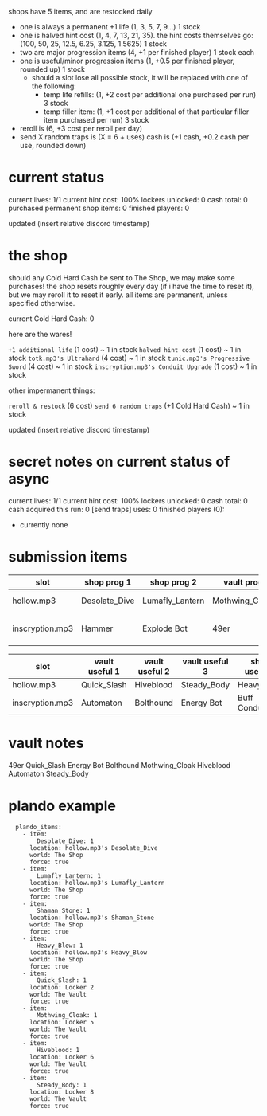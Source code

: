 shops have 5 items, and are restocked daily
- one is always a permanent +1 life (1, 3, 5, 7, 9...) 1 stock
- one is halved hint cost (1, 4, 7, 13, 21, 35). the hint costs themselves go: (100, 50, 25, 12.5, 6.25, 3.125, 1.5625) 1 stock
- two are major progression items (4, +1 per finished player) 1 stock each
- one is useful/minor progression items (1, +0.5 per finished player, rounded up) 1 stock
  - should a slot lose all possible stock, it will be replaced with one of the following:
    - temp life refills: (1, +2 cost per additional one purchased per run) 3 stock
    - temp filler item: (1, +1 cost per additional of that particular filler item purchased per run) 3 stock
- reroll is (6, +3 cost per reroll per day)
- send X random traps is (X = 6 + uses) cash is (+1 cash, +0.2 cash per use, rounded down)

# current status

current lives: 1/1
current hint cost: 100%
lockers unlocked: 0
cash total: 0
purchased permanent shop items: 0
finished players: 0

updated (insert relative discord timestamp)

# the shop

should any Cold Hard Cash be sent to The Shop, we may make some purchases!
the shop resets roughly every day (if i have the time to reset it), but we may reroll it to reset it early.
all items are permanent, unless specified otherwise.

current Cold Hard Cash: 0

here are the wares!

`+1 additional life` (1 cost) ~ 1 in stock
`halved hint cost` (1 cost) ~ 1 in stock
`totk.mp3's Ultrahand` (4 cost) ~ 1 in stock
`tunic.mp3's Progressive Sword` (4 cost) ~ 1 in stock
`inscryption.mp3's Conduit Upgrade` (1 cost) ~ 1 in stock

other impermanent things:

`reroll & restock` (6 cost)
`send 6 random traps` (+1 Cold Hard Cash) ~ 1 in stock

updated (insert relative discord timestamp)

# secret notes on current status of async

current lives: 1/1
current hint cost: 100%
lockers unlocked: 0
cash total: 0
cash acquired this run: 0
[send traps] uses: 0
finished players (0):
- currently none

# submission items

| slot            | shop prog 1   | shop prog 2     | vault prog     | filler                    | trap          |
| --------------- | ------------- | --------------- | -------------- | ------------------------- | ------------- |
| hollow.mp3      | Desolate_Dive | Lumafly_Lantern | Mothwing_Cloak | Geo_Chest-Watcher_Knights |               |
| inscryption.mp3 | Hammer        | Explode Bot     | 49er           |                           | Ring the Bell |

| slot            | vault useful 1 | vault useful 2 | vault useful 3 | shop useful 1 | shop useful 2 |
| --------------- | -------------- | -------------- | -------------- | ------------- | ------------- |
| hollow.mp3      | Quick_Slash    | Hiveblood      | Steady_Body    | Heavy_Blow    | Shaman_Stone  |
| inscryption.mp3 | Automaton      | Bolthound      | Energy Bot     | Buff Conduit  | Mummy Lord    |

# vault notes

  49er
Quick_Slash
Energy Bot
Bolthound
  Mothwing_Cloak
Hiveblood
Automaton
Steady_Body

# plando example

```
  plando_items:
    - item:
        Desolate_Dive: 1
      location: hollow.mp3's Desolate_Dive
      world: The Shop
      force: true
    - item:
        Lumafly_Lantern: 1
      location: hollow.mp3's Lumafly_Lantern
      world: The Shop
      force: true
    - item:
        Shaman_Stone: 1
      location: hollow.mp3's Shaman_Stone
      world: The Shop
      force: true
    - item:
        Heavy_Blow: 1
      location: hollow.mp3's Heavy_Blow
      world: The Shop
      force: true
    - item:
        Quick_Slash: 1
      location: Locker 2
      world: The Vault
      force: true
    - item:
        Mothwing_Cloak: 1
      location: Locker 5
      world: The Vault
      force: true
    - item:
        Hiveblood: 1
      location: Locker 6
      world: The Vault
      force: true
    - item:
        Steady_Body: 1
      location: Locker 8
      world: The Vault
      force: true
```
